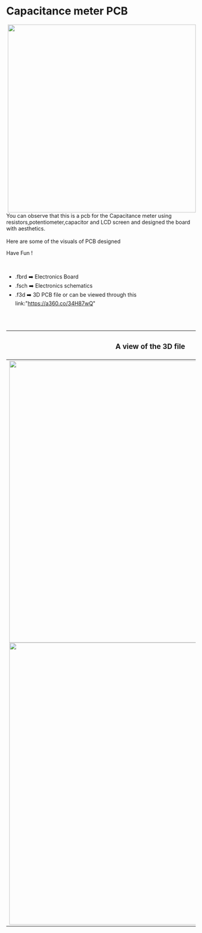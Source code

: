 


<h1>Capacitance meter PCB</h1>

<div>
   <img width=500 align=right src="https://github.com/yatharthagr7/Dive-into-Electronics/blob/main/PCB%20Designs/35-Capacitance%20meter/capacitance_meter_pcb%20v2.png"/>
   <p>You can observe that this is a pcb for the Capacitance meter using resistors,potentiometer,capacitor and LCD screen and designed the board with aesthetics.<br><br>Here are some of the visuals of PCB designed<br>
        
   Have Fun !
  </p>
<br>

   - .fbrd ➡️ Electronics Board
   - .fsch ➡️ Electronics schematics
   - .f3d  ➡️ 3D PCB file or can be viewed through this link:"https://a360.co/34H87wQ"
   
<br> <br>  
<div align=center>
   
| <h3>A view of the 3D file</h2> | <h3>Schematic Diagram for PCB</h3> |      
| --- | --- |
| <img width=750 align=center src="https://github.com/yatharthagr7/Dive-into-Electronics/blob/main/PCB%20Designs/35-Capacitance%20meter/img1.png"/><br><img width=750 align=center src="https://github.com/yatharthagr7/Dive-into-Electronics/blob/main/PCB%20Designs/35-Capacitance%20meter/img2.png"/> |    <img width="350" src="https://github.com/yatharthagr7/Dive-into-Electronics/blob/main/PCB%20Designs/35-Capacitance%20meter/schematics.png"> | 
 
</div>

 




